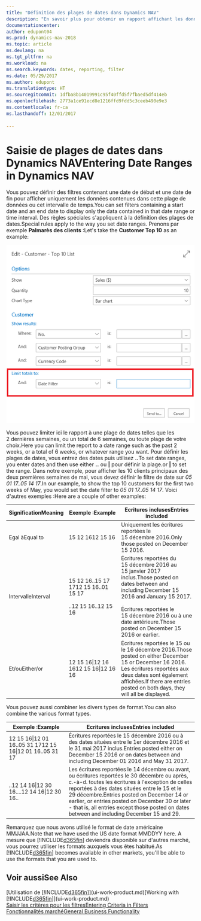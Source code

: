 ```yaml
---
title: "Définition des plages de dates dans Dynamics NAV"
description: "En savoir plus pour obtenir un rapport affichant les données de périodes spécifiques à l'aide de plages de dates dans Dynamics NAV."
documentationcenter: 
author: edupont04
ms.prod: dynamics-nav-2018
ms.topic: article
ms.devlang: na
ms.tgt_pltfrm: na
ms.workload: na
ms.search.keywords: dates, reporting, filter
ms.date: 05/29/2017
ms.author: edupont
ms.translationtype: HT
ms.sourcegitcommit: 1dfba8b14019991c95f40ffd5f7fbaed5df414eb
ms.openlocfilehash: 2773a1ce91ecd8e1216ffd9fdd5c3ceeb490e9e3
ms.contentlocale: fr-ca
ms.lasthandoff: 12/01/2017

---
```

# <a name="entering-date-ranges-in-dynamics-nav"></a><span data-ttu-id="6e980-103">Saisie de plages de dates dans Dynamics NAV</span><span class="sxs-lookup"><span data-stu-id="6e980-103">Entering Date Ranges in Dynamics NAV</span></span>
<span data-ttu-id="6e980-104">Vous pouvez définir des filtres contenant une date de début et une date de fin pour afficher uniquement les données contenues dans cette plage de données ou cet intervalle de temps.</span><span class="sxs-lookup"><span data-stu-id="6e980-104">You can set filters containing a start date and an end date to display only the data contained in that date range or time interval.</span></span> <span data-ttu-id="6e980-105">Des règles spéciales s'appliquent à la définition des plages de dates.</span><span class="sxs-lookup"><span data-stu-id="6e980-105">Special rules apply to the way you set date ranges.</span></span> <span data-ttu-id="6e980-106">Prenons par exemple **Palmarès des clients** :</span><span class="sxs-lookup"><span data-stu-id="6e980-106">Let's take the **Customer Top 10** as an example:</span></span>

![Définition d'une plage de dates dans la page de demande de la liste du palmarès des clients](./media/ui-enter-date-ranges/customer-top10-list.png)

<span data-ttu-id="6e980-108">Vous pouvez limiter ici le rapport à une plage de dates telles que les 2 dernières semaines, ou un total de 6 semaines, ou toute plage de votre choix.</span><span class="sxs-lookup"><span data-stu-id="6e980-108">Here you can limit the report to a date range such as the past 2 weeks, or a total of 6 weeks, or whatever range you want.</span></span> <span data-ttu-id="6e980-109">Pour définir les plages de dates, vous entrez des dates puis utilisez **..**</span><span class="sxs-lookup"><span data-stu-id="6e980-109">To set date ranges, you enter dates and then use either **..**</span></span> <span data-ttu-id="6e980-110">ou **|** pour définir la plage.</span><span class="sxs-lookup"><span data-stu-id="6e980-110">or **|** to set the range.</span></span> <span data-ttu-id="6e980-111">Dans notre exemple, pour afficher les 10 clients principaux des deux premières semaines de mai, vous devez définir le filtre de date sur *05 01 17..05 14 17*.</span><span class="sxs-lookup"><span data-stu-id="6e980-111">In our example, to show the top 10 customers for the first two weeks of May, you would set the date filter to *05 01 17..05 14 17*.</span></span>
<span data-ttu-id="6e980-112">Voici d'autres exemples :</span><span class="sxs-lookup"><span data-stu-id="6e980-112">Here are a couple of other examples:</span></span>

| <span data-ttu-id="6e980-113">Signification</span><span class="sxs-lookup"><span data-stu-id="6e980-113">Meaning</span></span> | <span data-ttu-id="6e980-114">Exemple :</span><span class="sxs-lookup"><span data-stu-id="6e980-114">Example</span></span> | <span data-ttu-id="6e980-115">Ecritures incluses</span><span class="sxs-lookup"><span data-stu-id="6e980-115">Entries included</span></span> |
|---|---|---|
|<span data-ttu-id="6e980-116">Egal à</span><span class="sxs-lookup"><span data-stu-id="6e980-116">Equal to</span></span>| <span data-ttu-id="6e980-117">15 12 16</span><span class="sxs-lookup"><span data-stu-id="6e980-117">12 15 16</span></span> |<span data-ttu-id="6e980-118">Uniquement les écritures reportées le 15 décembre 2016.</span><span class="sxs-lookup"><span data-stu-id="6e980-118">Only those posted on December 15 2016.</span></span>|
|<span data-ttu-id="6e980-119">Intervalle</span><span class="sxs-lookup"><span data-stu-id="6e980-119">Interval</span></span>| <span data-ttu-id="6e980-120">15 12 16..15 17 17</span><span class="sxs-lookup"><span data-stu-id="6e980-120">12 15 16..01 15 17</span></span><br /><br /><span data-ttu-id="6e980-121">..12 15 16</span><span class="sxs-lookup"><span data-stu-id="6e980-121">..12 15 16</span></span>|<span data-ttu-id="6e980-122">Écritures reportées du 15 décembre 2016 au 15 janvier 2017 inclus.</span><span class="sxs-lookup"><span data-stu-id="6e980-122">Those posted on dates between and including December 15 2016 and January 15 2017.</span></span><br /><br /><span data-ttu-id="6e980-123">Écritures reportées le 15 décembre 2016 ou à une date antérieure.</span><span class="sxs-lookup"><span data-stu-id="6e980-123">Those posted on December 15 2016 or earlier.</span></span>|
|<span data-ttu-id="6e980-124">Et/ou</span><span class="sxs-lookup"><span data-stu-id="6e980-124">Either/or</span></span>|<span data-ttu-id="6e980-125">12 15 16&#124;12 16 16</span><span class="sxs-lookup"><span data-stu-id="6e980-125">12 15 16&#124;12 16 16</span></span>|<span data-ttu-id="6e980-126">Écritures reportées le 15 ou le 16 décembre 2016.</span><span class="sxs-lookup"><span data-stu-id="6e980-126">Those posted on either December 15 or December 16 2016.</span></span> <span data-ttu-id="6e980-127">Les écritures reportées aux deux dates sont également affichées.</span><span class="sxs-lookup"><span data-stu-id="6e980-127">If there are entries posted on both days, they will all be displayed.</span></span>|

<span data-ttu-id="6e980-128">Vous pouvez aussi combiner les divers types de format.</span><span class="sxs-lookup"><span data-stu-id="6e980-128">You can also combine the various format types.</span></span>

| <span data-ttu-id="6e980-129">Exemple :</span><span class="sxs-lookup"><span data-stu-id="6e980-129">Example</span></span> | <span data-ttu-id="6e980-130">Ecritures incluses</span><span class="sxs-lookup"><span data-stu-id="6e980-130">Entries included</span></span> |
|---|---|
|<span data-ttu-id="6e980-131">12 15 16&#124;12 01 16..05 31 17</span><span class="sxs-lookup"><span data-stu-id="6e980-131">12 15 16&#124;12 01 16..05 31 17</span></span> | <span data-ttu-id="6e980-132">Écritures reportées le 15 décembre 2016 ou à des dates situées entre le 1er décembre 2016 et le 31 mai 2017 inclus.</span><span class="sxs-lookup"><span data-stu-id="6e980-132">Entries posted either on December 15 2016 or on dates between and including December 01 2016 and May 31 2017.</span></span> |
|<span data-ttu-id="6e980-133">..12 14 16&#124;12 30 16..</span><span class="sxs-lookup"><span data-stu-id="6e980-133">..12 14 16&#124;12 30 16..</span></span> | <span data-ttu-id="6e980-134">Les écritures reportées le 14 décembre ou avant, ou écritures reportées le 30 décembre ou après, c.-à-d. toutes les écritures à l'exception de celles reportées à des dates situées entre le 15 et le 29 décembre.</span><span class="sxs-lookup"><span data-stu-id="6e980-134">Entries posted on December 14 or earlier, or entries posted on December 30 or later - that is, all entries except those posted on dates between and including December 15 and 29.</span></span> |

<span data-ttu-id="6e980-135">Remarquez que nous avons utilisé le format de date américaine MMJJAA.</span><span class="sxs-lookup"><span data-stu-id="6e980-135">Note that we have used the US date format MMDDYY here.</span></span> <span data-ttu-id="6e980-136">A mesure que [!INCLUDE[d365fin](includes/d365fin_md.md)] deviendra disponible sur d'autres marché, vous pourrez utiliser les formats auxquels vous êtes habitué.</span><span class="sxs-lookup"><span data-stu-id="6e980-136">As [!INCLUDE[d365fin](includes/d365fin_md.md)] becomes available in other markets, you'll be able to use the formats that you are used to.</span></span>

## <a name="see-also"></a><span data-ttu-id="6e980-137">Voir aussi</span><span class="sxs-lookup"><span data-stu-id="6e980-137">See Also</span></span>
<span data-ttu-id="6e980-138">[Utilisation de [!INCLUDE[d365fin](includes/d365fin_long_md.md)]](ui-work-product.md)</span><span class="sxs-lookup"><span data-stu-id="6e980-138">[Working with [!INCLUDE[d365fin](includes/d365fin_long_md.md)]](ui-work-product.md)</span></span>  
[<span data-ttu-id="6e980-139">Saisir les critères pour les filtres</span><span class="sxs-lookup"><span data-stu-id="6e980-139">Entering Criteria in Filters </span></span>](ui-enter-criteria-filters.md)  
[<span data-ttu-id="6e980-140">Fonctionnalités marché</span><span class="sxs-lookup"><span data-stu-id="6e980-140">General Business Functionality</span></span>](ui-across-business-areas.md)

